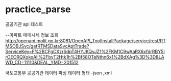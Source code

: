 # practice_parse
 공공기관 api 테스트 
 
 --아파트 매매시세 정보 조회
 http://openapi.molit.go.kr:8081/OpenAPI_ToolInstallPackage/service/rest/RTMSOBJSvc/getRTMSDataSvcAptTrade?ServiceKey=F%2BCFgCXzrSdpT4HYJKQvJZ1%2FKM1C9wAaRX6xfdrRBY5IrOEORQXokoAIl%2FbyT2Htk1h%2Bf58OTeNthn6x1%2BdXAg%3D%3D&LAWD_CD=11110&DEAL_YMD=201512
 
 국토교통부 공공기관 데이터 파싱
 데이터 형태 
  -json ,xml
